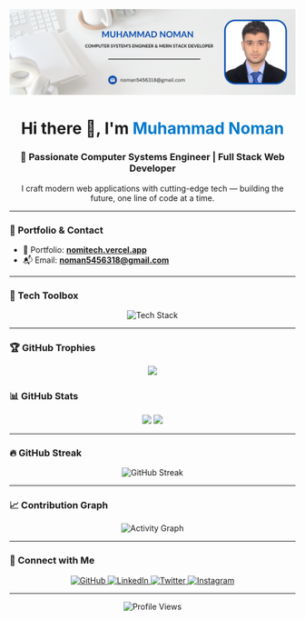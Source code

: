 <!-- Banner -->
<p align="center">
  <img src="https://github.com/Noman-Nom/Noman-Nom/blob/main/baner.png" alt="Banner" style="max-width:100%;" />
</p>

<!-- Greetings -->
<h1 align="center">Hi there 👋, I'm <span style="color:#007acc;">Muhammad Noman</span></h1>
<h3 align="center">🚀 Passionate Computer Systems Engineer | Full Stack Web Developer</h3>

<p align="center">I craft modern web applications with cutting-edge tech — building the future, one line of code at a time.</p>

---

### 🔗 Portfolio & Contact

- 🧠 Portfolio: [**nomitech.vercel.app**](https://nomitech.vercel.app/)
- 📬 Email: [**noman5456318@gmail.com**](mailto:noman5456318@gmail.com)

---

### 🚀 Tech Toolbox

<p align="center">
  <img src="https://skillicons.dev/icons?i=js,ts,html,css,scss,sass,react,nextjs,nodejs,express,redux,postgresql,mysql,firebase,docker,fastapi,cpp,matlab,git,github,gitlab,vercel,vite,materialui,threejs,raspberrypi" alt="Tech Stack" />
</p>

---

### 🏆 GitHub Trophies

<p align="center">
  <img src="https://github-profile-trophy.vercel.app/?username=Noman-Nom&theme=tokyonight&no-frame=true&margin-w=10" />
</p>


### 📊 GitHub Stats

<p align="center">
  <img src="https://github-readme-stats.vercel.app/api?username=Noman-Nom&show_icons=true&theme=radical" height="180px"/>
  <img src="https://github-readme-stats.vercel.app/api/top-langs?username=Noman-Nom&layout=compact&show_icons=true&theme=radical" height="180px"/>
</p>

---

### 🔥 GitHub Streak

<p align="center">
  <img src="https://streak-stats.demolab.com?user=Noman-Nom&theme=radical&hide_border=true" alt="GitHub Streak" />
</p>

---

### 📈 Contribution Graph

<p align="center">
  <img src="https://github-readme-activity-graph.vercel.app/graph?username=Noman-Nom&theme=react-dark&hide_border=true" alt="Activity Graph" />
</p>

---

### 🤝 Connect with Me

<p align="center">
  <a href="https://github.com/Noman-Nom" target="_blank">
    <img src="https://img.shields.io/badge/GitHub-%2312100E.svg?style=for-the-badge&logo=github&logoColor=white" alt="GitHub" />
  </a>
  <a href="https://www.linkedin.com/in/muhammad-noman-770825277/" target="_blank">
    <img src="https://img.shields.io/badge/LinkedIn-%230077B5.svg?style=for-the-badge&logo=linkedin&logoColor=white" alt="LinkedIn" />
  </a>
  <a href="https://twitter.com/NomiTechh" target="_blank">
    <img src="https://img.shields.io/badge/Twitter-%231DA1F2.svg?style=for-the-badge&logo=twitter&logoColor=white" alt="Twitter" />
  </a>
  <a href="https://www.instagram.com/nomitechh/" target="_blank">
    <img src="https://img.shields.io/badge/Instagram-%23E4405F.svg?style=for-the-badge&logo=instagram&logoColor=white" alt="Instagram" />
  </a>
</p>

---

<p align="center">
  <img src="https://komarev.com/ghpvc/?username=noman-nom&label=Profile%20Views&color=blue&style=flat-square" alt="Profile Views" />
</p>
